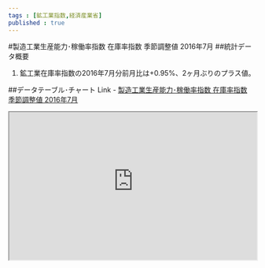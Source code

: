 ```yaml
--- 
tags : [鉱工業指数,経済産業省] 
published : true
---
```

#製造工業生産能力･稼働率指数 在庫率指数 季節調整値 2016年7月
##統計データ概要
1. 鉱工業在庫率指数の2016年7月分前月比は+0.95%、2ヶ月ぶりのプラス値。









##データテーブル･チャート
Link - [製造工業生産能力･稼働率指数 在庫率指数 季節調整値 2016年7月](
http://knowledgevault.saecanet.com/charts/am-consulting.co.jp-2016-08-31-11-47-50.html
)

<iframe src="
http://knowledgevault.saecanet.com/charts/am-consulting.co.jp-2016-08-31-11-47-50.html
" width="100%" height="300px"></iframe>
